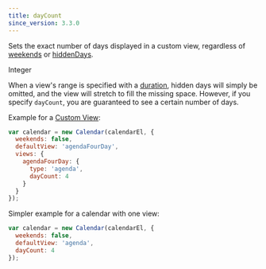 ```yaml
---
title: dayCount
since_version: 3.3.0
---
```


Sets the exact number of days displayed in a custom view, regardless of [weekends](weekends) or [hiddenDays](hiddenDays).

<div class='spec' markdown='1'>
Integer
</div>

When a view's range is specified with a [duration](duration), hidden days will simply be omitted, and the view will stretch to fill the missing space. However, if you specify `dayCount`, you are guaranteed to see a certain number of days.

Example for a [Custom View](custom-view-with-settings):

```js
var calendar = new Calendar(calendarEl, {
  weekends: false,
  defaultView: 'agendaFourDay',
  views: {
    agendaFourDay: {
      type: 'agenda',
      dayCount: 4
    }
  }
});
```

Simpler example for a calendar with one view:

```js
var calendar = new Calendar(calendarEl, {
  weekends: false,
  defaultView: 'agenda',
  dayCount: 4
});
```
